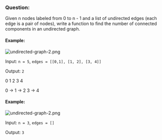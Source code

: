 
### Question:
Given n nodes labeled from 0 to n - 1 and a list of undirected edges (each edge is a pair of nodes), write a function to find the number of connected components in an undirected graph.

#### Example:

![undirected-graph-2.png](https://yahyaqandel.com/images/undirected-graph-1.png) 


Input: `n = 5`, `edges = [[0,1], [1, 2], [3, 4]]`

Output: `2`

0 1 2 3 4

0 -> 1 -> 2
3 -> 4

#### Example:

![undirected-graph-2.png](https://yahyaqandel.com/images/undirected-graph-2.png) 


Input: `n = 3`, `edges = []`

Output: `3`

